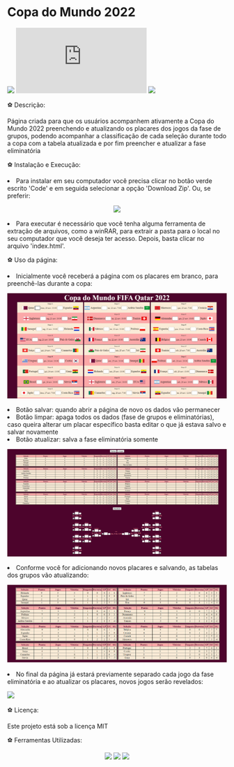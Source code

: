 # Copa do Mundo 2022

![](https://img.shields.io/github/repo-size/RaquelCCabral/Copa-do-Mundo-2022?color=red) ![](https://img.shields.io/github/size/RaquelCCabral/Copa-do-Mundo-2022/index.html?style=flat) ![](https://img.shields.io/github/license/RaquelCCabral/Copa-do-Mundo-2022)

<label> ⚽ Descrição:

<p> Página criada para que os usuários acompanhem ativamente a Copa do Mundo 2022 preenchendo e atualizando os placares dos jogos da fase de grupos, podendo acompanhar
a classificação de cada seleção durante todo a copa com a tabela atualizada e por fim preencher e atualizar a fase eliminatória 

<label> ⚽ Instalação e Execução:

<li> Para instalar em seu computador você precisa clicar no botão verde escrito 'Code' e em seguida selecionar a opção 'Download Zip'. Ou, se preferir:
<p align = 'center'><a href="https://github.com/RaquelCCabral/Copa-do-Mundo-2022/archive/refs/heads/main.zip" target="_blank"><img src="https://img.shields.io/badge/-Download-%230077B5?style=for-the-badgelogoColor=white" target="_blank"></a>
<li> Para executar é necessário que você tenha alguma ferramenta de extração de arquivos, como a winRAR, para extrair a pasta para o local no seu computador
que você deseja ter acesso. Depois, basta clicar no arquivo 'index.html'.

<label> ⚽ Uso da página: 

<li> Inicialmente você receberá a página com os placares em branco, para preenchê-las durante a copa:

<p><img src = 'Imagens Copa do Mundo 2022/Copa do Mundo 2022.png'>

<li> Botão salvar: quando abrir a página de novo os dados vão permanecer
<li> Botão limpar: apaga todos os dados (fase de grupos e eliminatórias), caso queira alterar um placar específico basta editar o que já estava salvo e salvar novamente
<li> Botão atualizar: salva a fase eliminatória somente

<p><img src = 'Imagens Copa do Mundo 2022/Copa do Mundo 2022 Tabelas Vazias.png'>

<li> Conforme você for adicionando novos placares e salvando, as tabelas dos grupos vão atualizando:

<p><img src = 'Imagens Copa do Mundo 2022/Copa do Mundo 2022 Tabelas.png'>

<li> No final da página já estará previamente separado cada jogo da fase eliminatória e ao atualizar os placares, novos jogos serão revelados:

<p><img src = 'Imagens Copa do Mundo 2022/Copa do Mundo 2022 Eliminatórias.png'>

<label> ⚽ Licença:

<p> Este projeto está sob a licença MIT

<label> ⚽ Ferramentas Utilizadas:
<p align="center">
<img src="https://img.shields.io/badge/html5-%23E34F26.svg?style=for-the-badge&logo=html5&logoColor=white">
<img src="https://img.shields.io/badge/css3-%231572B6.svg?style=for-the-badge&logo=css3&logoColor=white">
<img src="https://img.shields.io/badge/javascript-%23323330.svg?style=for-the-badge&logo=javascript&logoColor=%23F7DF1E">
</p>
